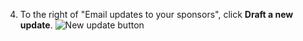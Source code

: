 4. To the right of "Email updates to your sponsors", click **Draft a new update**.
   ![New update button](/assets/images/help/sponsors/new-update-button.png)
